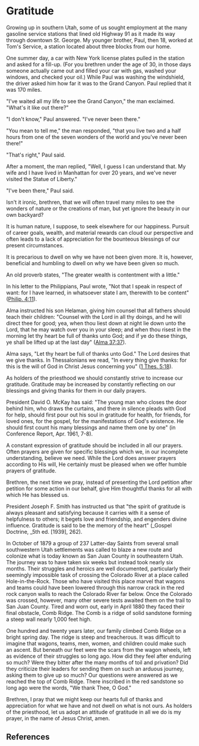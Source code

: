 # Gratitude

Growing up in southern Utah, some of us sought employment at the many gasoline
service stations that lined old Highway 91 as it made its way through downtown
St. George. My younger brother, Paul, then 18, worked at Tom's Service, a
station located about three blocks from our home.

One summer day, a car with New York license plates pulled in the station and
asked for a fill-up. (For you brethren under the age of 30, in those days
someone actually came out and filled your car with gas, washed your windows,
and checked your oil.) While Paul was washing the windshield, the driver asked
him how far it was to the Grand Canyon. Paul replied that it was 170 miles.

"I've waited all my life to see the Grand Canyon," the man exclaimed. "What's
it like out there?"

"I don't know," Paul answered. "I've never been there."

"You mean to tell me," the man responded, "that you live two and a half hours
from one of the seven wonders of the world and you've never been there!"

"That's right," Paul said.

After a moment, the man replied, "Well, I guess I can understand that. My wife
and I have lived in Manhattan for over 20 years, and we've never visited the
Statue of Liberty."

"I've been there," Paul said.

Isn't it ironic, brethren, that we will often travel many miles to see the
wonders of nature or the creations of man, but yet ignore the beauty in our
own backyard?

It is human nature, I suppose, to seek elsewhere for our happiness. Pursuit of
career goals, wealth, and material rewards can cloud our perspective and often
leads to a lack of appreciation for the bounteous blessings of our present
circumstances.

It is precarious to dwell on why we have not been given more. It is, however,
beneficial and humbling to dwell on why we have been given so much.

An old proverb states, "The greater wealth is contentment with a little."

In his letter to the Philippians, Paul wrote, "Not that I speak in respect of
want: for I have learned, in whatsoever state I am, therewith to be content"
([Philip. 4:11](/scriptures/nt/philip/4.11?lang=eng#10)).

Alma instructed his son Helaman, giving him counsel that all fathers should
teach their children: "Counsel with the Lord in all thy doings, and he will
direct thee for good; yea, when thou liest down at night lie down unto the
Lord, that he may watch over you in your sleep; and when thou risest in the
morning let thy heart be full of thanks unto God; and if ye do these things,
ye shall be lifted up at the last day" ([Alma
37:37](/scriptures/bofm/alma/37.37?lang=eng#36)).

Alma says, "Let thy heart be full of thanks unto God." The Lord desires that
we give thanks. In Thessalonians we read, "In every thing give thanks: for
this is the will of God in Christ Jesus concerning you" ([1 Thes.
5:18](/scriptures/nt/1-thes/5.18?lang=eng#17)).

As holders of the priesthood we should constantly strive to increase our
gratitude. Gratitude may be increased by constantly reflecting on our
blessings and giving thanks for them in our daily prayers.

President David O. McKay has said: "The young man who closes the door behind
him, who draws the curtains, and there in silence pleads with God for help,
should first pour out his soul in gratitude for health, for friends, for loved
ones, for the gospel, for the manifestations of God's existence. He should
first count his many blessings and name them one by one" (in Conference
Report, Apr. 1961, 7-8).

A constant expression of gratitude should be included in all our prayers.
Often prayers are given for specific blessings which we, in our incomplete
understanding, believe we need. While the Lord does answer prayers according
to His will, He certainly must be pleased when we offer humble prayers of
gratitude.

Brethren, the next time we pray, instead of presenting the Lord petition after
petition for some action in our behalf, give Him thoughtful thanks for all
with which He has blessed us.

President Joseph F. Smith has instructed us that "the spirit of gratitude is
always pleasant and satisfying because it carries with it a sense of
helpfulness to others; it begets love and friendship, and engenders divine
influence. Gratitude is said to be the memory of the heart" (_Gospel Doctrine,
_5th ed. [1939], 262).

In October of 1879 a group of 237 Latter-day Saints from several small
southwestern Utah settlements was called to blaze a new route and colonize
what is today known as San Juan County in southeastern Utah. The journey was
to have taken six weeks but instead took nearly six months. Their struggles
and heroics are well documented, particularly their seemingly impossible task
of crossing the Colorado River at a place called Hole-in-the-Rock. Those who
have visited this place marvel that wagons and teams could have been lowered
through this narrow crack in the red rock canyon walls to reach the Colorado
River far below. Once the Colorado was crossed, however, many other severe
tests awaited them on the trail to San Juan County. Tired and worn out, early
in April 1880 they faced their final obstacle, Comb Ridge. The Comb is a ridge
of solid sandstone forming a steep wall nearly 1,000 feet high.

One hundred and twenty years later, our family climbed Comb Ridge on a bright
spring day. The ridge is steep and treacherous. It was difficult to imagine
that wagons, teams, men, women, and children could make such an ascent. But
beneath our feet were the scars from the wagon wheels, left as evidence of
their struggles so long ago. How did they feel after enduring so much? Were
they bitter after the many months of toil and privation? Did they criticize
their leaders for sending them on such an arduous journey, asking them to give
up so much? Our questions were answered as we reached the top of Comb Ridge.
There inscribed in the red sandstone so long ago were the words, "We thank
Thee, O God."

Brethren, I pray that we might keep our hearts full of thanks and appreciation
for what we have and not dwell on what is not ours. As holders of the
priesthood, let us adopt an attitude of gratitude in all we do is my prayer,
in the name of Jesus Christ, amen.

## References

